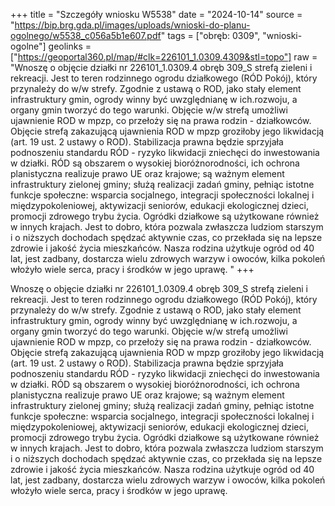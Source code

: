 +++
title = "Szczegóły wniosku W5538"
date = "2024-10-14"
source = "https://bip.brg.gda.pl/images/uploads/wnioski-do-planu-ogolnego/w5538_c056a5b1e607.pdf"
tags = ["obręb: 0309", "wnioski-ogolne"]
geolinks = ["https://geoportal360.pl/map/#clk=226101_1.0309.4309&stl=topo"]
raw = "Wnoszę o objęcie działki nr 226101_1.0309.4 obręb 309_S strefą zieleni i rekreacji. Jest to teren rodzinnego ogrodu działkowego (RÓD Pokój), który przynależy do w/w strefy. Zgodnie z ustawą o ROD, jako stały element infrastruktury gmin, ogrody winny być uwzględnianę w ich.rozwoju, a organy gmin tworzyć do tego warunki. Objęcie w/w strefą umożliwi ujawnienie ROD w mpzp, co przełoży się na prawa rodzin - działkowców. Objęcie strefą zakazującą ujawnienia ROD w mpzp groziłoby jego likwidacją (art. 19 ust. 2 ustawy o ROD). Stabilizacja prawna będzie sprzyjała podnoszeniu standardu RÓD - ryzyko likwidacji zniechęci do inwestowania w działki. RÓD są obszarem o wysokiej bioróżnorodności, ich ochrona planistyczna realizuje prawo UE oraz krajowe; są ważnym element infrastruktury zielonej gminy; służą realizacji zadań gminy, pełniąc istotne funkcje społeczne: wsparcia socjalnego, integracji społeczności lokalnej i międzypokoleniowej, aktywizacji seniorów, edukacji ekologicznej dzieci, promocji zdrowego trybu życia. Ogródki działkowe są użytkowane również w innych krajach. Jest to dobro, która pozwala zwłaszcza ludziom starszym i o niższych dochodach spędzać aktywnie czas, co przekłada się na lepsze zdrowie i jakość życia mieszkańców. Nasza rodzina użytkuje ogród od 40 lat, jest zadbany, dostarcza wielu zdrowych warzyw i owoców, kilka pokoleń włożyło wiele serca, pracy i środków w jego uprawę. "
+++

Wnoszę o objęcie działki nr 226101_1.0309.4 obręb 309_S strefą zieleni i rekreacji. Jest to teren
rodzinnego ogrodu działkowego (RÓD Pokój), który przynależy do w/w strefy. Zgodnie z ustawą o ROD, jako
stały element infrastruktury gmin, ogrody winny być uwzględnianę w ich.rozwoju, a organy gmin tworzyć do
tego warunki. Objęcie w/w strefą umożliwi ujawnienie ROD w mpzp, co przełoży się na prawa rodzin -
działkowców. Objęcie strefą zakazującą ujawnienia ROD w mpzp groziłoby jego likwidacją (art. 19 ust. 2
ustawy o ROD). Stabilizacja prawna będzie sprzyjała podnoszeniu standardu RÓD - ryzyko likwidacji zniechęci
do inwestowania w działki. RÓD są obszarem o wysokiej bioróżnorodności, ich ochrona planistyczna realizuje
prawo UE oraz krajowe; są ważnym element infrastruktury zielonej gminy; służą realizacji zadań gminy,
pełniąc istotne funkcje społeczne: wsparcia socjalnego, integracji społeczności lokalnej i międzypokoleniowej,
aktywizacji seniorów, edukacji ekologicznej dzieci, promocji zdrowego trybu życia. Ogródki działkowe są
użytkowane również w innych krajach. Jest to dobro, która pozwala zwłaszcza ludziom starszym i o niższych
dochodach spędzać aktywnie czas, co przekłada się na lepsze zdrowie i jakość życia mieszkańców. Nasza
rodzina użytkuje ogród od 40 lat, jest zadbany, dostarcza wielu zdrowych warzyw i owoców, kilka pokoleń
włożyło wiele serca, pracy i środków w jego uprawę.



